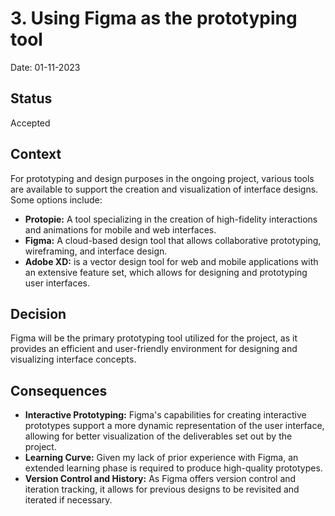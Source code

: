 # 3. Using Figma as the prototyping tool

Date: 01-11-2023

## Status

Accepted

## Context

For prototyping and design purposes in the ongoing project, various tools are available to support the creation and visualization of interface designs. Some options include:
* **Protopie:** A tool specializing in the creation of high-fidelity interactions and animations for mobile and web interfaces.
* **Figma:** A cloud-based design tool that allows collaborative prototyping, wireframing, and interface design. 
* **Adobe XD:** is a vector design tool for web and mobile applications with an extensive feature set, which allows for designing and prototyping user interfaces. 

## Decision

Figma will be the primary prototyping tool utilized for the project, as it provides an efficient and user-friendly environment for designing and visualizing interface concepts.

## Consequences

* **Interactive Prototyping:**  Figma's capabilities for creating interactive prototypes support a more dynamic representation of the user interface, allowing for better visualization of the deliverables set out by the project.
* **Learning Curve:**  Given my lack of prior experience with Figma, an extended learning phase is required to produce high-quality prototypes.
* **Version Control and History:** As Figma offers version control and iteration tracking, it allows for previous designs to be revisited and iterated if necessary.
